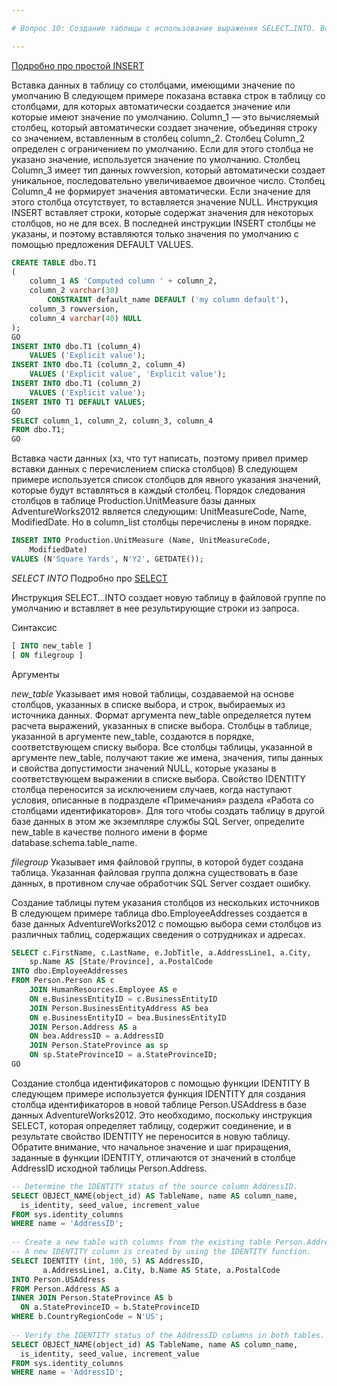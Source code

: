 ```yaml
---

# Вопрос 10: Создание таблицы с использование выражения SELECT…INTO. Вставка части данных. Вставка данных в таблицы, имеющие в полях значения по умолчанию (DEFAULTS).

---
```


[Подробно про простой INSERT](9.md)

Вставка данных в таблицу со столбцами, имеющими значение по умолчанию
В следующем примере показана вставка строк в таблицу со столбцами, для которых автоматически создается значение или которые имеют значение по умолчанию. Column_1 — это вычисляемый столбец, который автоматически создает значение, объединяя строку со значением, вставленным в столбец column_2. Столбец Column_2 определен с ограничением по умолчанию. Если для этого столбца не указано значение, используется значение по умолчанию. Столбец Column_3 имеет тип данных rowversion, который автоматически создает уникальное, последовательно увеличиваемое двоичное число. Столбец Column_4 не формирует значения автоматически. Если значение для этого столбца отсутствует, то вставляется значение NULL. Инструкция INSERT вставляет строки, которые содержат значения для некоторых столбцов, но не для всех. В последней инструкции INSERT столбцы не указаны, и поэтому вставляются только значения по умолчанию с помощью предложения DEFAULT VALUES.

```sql
CREATE TABLE dbo.T1   
(  
    column_1 AS 'Computed column ' + column_2,   
    column_2 varchar(30)   
        CONSTRAINT default_name DEFAULT ('my column default'),  
    column_3 rowversion,  
    column_4 varchar(40) NULL  
);  
GO  
INSERT INTO dbo.T1 (column_4)   
    VALUES ('Explicit value');  
INSERT INTO dbo.T1 (column_2, column_4)   
    VALUES ('Explicit value', 'Explicit value');  
INSERT INTO dbo.T1 (column_2)   
    VALUES ('Explicit value');  
INSERT INTO T1 DEFAULT VALUES;   
GO  
SELECT column_1, column_2, column_3, column_4  
FROM dbo.T1;  
GO
```

Вставка части данных (хз, что тут написать, поэтому привел пример вставки данных с перечислением списка столбцов)
В следующем примере используется список столбцов для явного указания значений, которые будут вставляться в каждый столбец. Порядок следования столбцов в таблице Production.UnitMeasure базы данных AdventureWorks2012 является следующим: UnitMeasureCode, Name, ModifiedDate. Но в column_list столбцы перечислены в ином порядке.

```sql
INSERT INTO Production.UnitMeasure (Name, UnitMeasureCode,  
    ModifiedDate)  
VALUES (N'Square Yards', N'Y2', GETDATE());
```

_SELECT INTO_
Подробно про [SELECT](2.md)

Инструкция SELECT…INTO создает новую таблицу в файловой группе по умолчанию и вставляет в нее результирующие строки из запроса.

Синтаксис

```sql
[ INTO new_table ]
[ ON filegroup ]
```

Аргументы

_new_table_
Указывает имя новой таблицы, создаваемой на основе столбцов, указанных в списке выбора, и строк, выбираемых из источника данных.
Формат аргумента new_table определяется путем расчета выражений, указанных в списке выбора. Столбцы в таблице, указанной в аргументе new_table, создаются в порядке, соответствующем списку выбора. Все столбцы таблицы, указанной в аргументе new_table, получают такие же имена, значения, типы данных и свойства допустимости значений NULL, которые указаны в соответствующем выражении в списке выбора. Свойство IDENTITY столбца переносится за исключением случаев, когда наступают условия, описанные в подразделе «Примечания» раздела «Работа со столбцами идентификаторов».
Для того чтобы создать таблицу в другой базе данных в этом же экземпляре службы SQL Server, определите new_table в качестве полного имени в форме database.schema.table_name.

_filegroup_
Указывает имя файловой группы, в которой будет создана таблица. Указанная файловая группа должна существовать в базе данных, в противном случае обработчик SQL Server создает ошибку.

Создание таблицы путем указания столбцов из нескольких источников
В следующем примере таблица dbo.EmployeeAddresses создается в базе данных AdventureWorks2012 с помощью выбора семи столбцов из различных таблиц, содержащих сведения о сотрудниках и адресах.

```sql
SELECT c.FirstName, c.LastName, e.JobTitle, a.AddressLine1, a.City,   
    sp.Name AS [State/Province], a.PostalCode  
INTO dbo.EmployeeAddresses  
FROM Person.Person AS c  
    JOIN HumanResources.Employee AS e   
    ON e.BusinessEntityID = c.BusinessEntityID  
    JOIN Person.BusinessEntityAddress AS bea  
    ON e.BusinessEntityID = bea.BusinessEntityID  
    JOIN Person.Address AS a  
    ON bea.AddressID = a.AddressID  
    JOIN Person.StateProvince as sp   
    ON sp.StateProvinceID = a.StateProvinceID;  
GO
```

Создание столбца идентификаторов с помощью функции IDENTITY
В следующем примере используется функция IDENTITY для создания столбца идентификаторов в новой таблице Person.USAddress в базе данных AdventureWorks2012. Это необходимо, поскольку инструкция SELECT, которая определяет таблицу, содержит соединение, и в результате свойство IDENTITY не переносится в новую таблицу. Обратите внимание, что начальное значение и шаг приращения, заданные в функции IDENTITY, отличаются от значений в столбце AddressID исходной таблицы Person.Address.

```sql
-- Determine the IDENTITY status of the source column AddressID.  
SELECT OBJECT_NAME(object_id) AS TableName, name AS column_name, 
  is_identity, seed_value, increment_value  
FROM sys.identity_columns  
WHERE name = 'AddressID';  
  
-- Create a new table with columns from the existing table Person.Address. 
-- A new IDENTITY column is created by using the IDENTITY function.  
SELECT IDENTITY (int, 100, 5) AS AddressID,   
       a.AddressLine1, a.City, b.Name AS State, a.PostalCode  
INTO Person.USAddress   
FROM Person.Address AS a  
INNER JOIN Person.StateProvince AS b 
  ON a.StateProvinceID = b.StateProvinceID  
WHERE b.CountryRegionCode = N'US';   
  
-- Verify the IDENTITY status of the AddressID columns in both tables.  
SELECT OBJECT_NAME(object_id) AS TableName, name AS column_name, 
  is_identity, seed_value, increment_value  
FROM sys.identity_columns  
WHERE name = 'AddressID';
```